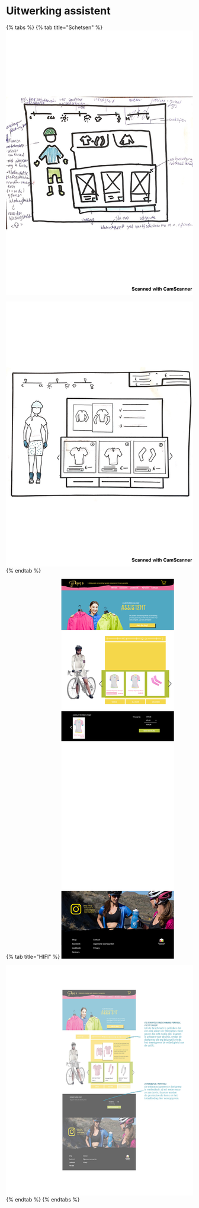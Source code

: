 # Uitwerking assistent





{% tabs %}
{% tab title="Schetsen" %}
![](../../../.gitbook/assets/cammscan17.jpg)

![](../../../.gitbook/assets/cammscan18.jpg)
{% endtab %}

{% tab title="HIFI" %}
![](../../../.gitbook/assets/assistent-1.png)

![](../../../.gitbook/assets/paspop001.jpg)
{% endtab %}
{% endtabs %}

